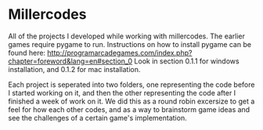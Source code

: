 # Millercodes
All of the projects I developed while working with millercodes.  The earlier games require pygame to run.  Instructions on how to install pygame can be found here: http://programarcadegames.com/index.php?chapter=foreword&lang=en#section_0   Look in section 0.1.1 for windows installation, and 0.1.2 for mac installation.

Each project is seperated into two folders, one representing the code before I started working on it, and then the other representing the code after I finished a week of work on it.  We did this as a round robin excersize to get a feel for how each other codes, and as a way to brainstorm game ideas and see the challenges of a certain game's implementation.  

